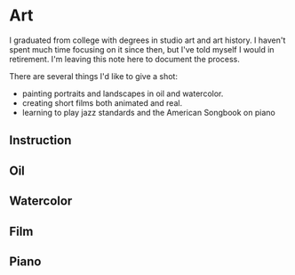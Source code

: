 # Art

I graduated from college with degrees in studio art and art history. I haven't spent much time focusing on it since then, but I've told myself I would in retirement. I'm leaving this note here to document the process. 

There are several things I'd like to give a shot:  
- painting portraits and landscapes in oil and watercolor.  
- creating short films both animated and real.
- learning to play jazz standards and the American Songbook on piano

## Instruction

## Oil

## Watercolor

## Film

## Piano